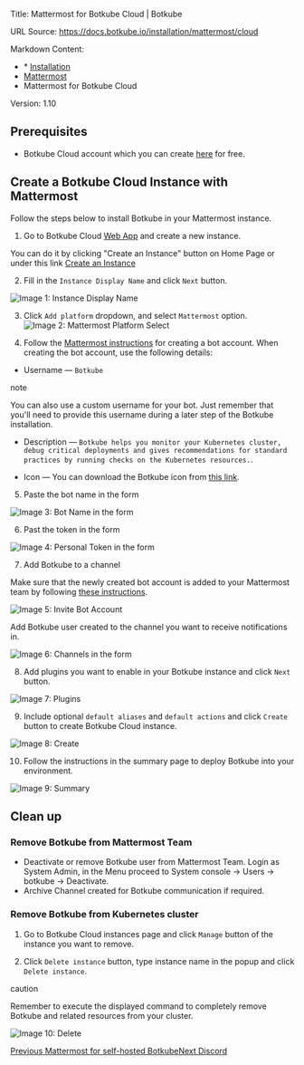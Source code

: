 Title: Mattermost for Botkube Cloud | Botkube

URL Source: https://docs.botkube.io/installation/mattermost/cloud

Markdown Content:
*   [](https://docs.botkube.io/) * [Installation](https://docs.botkube.io/)
*   [Mattermost](https://docs.botkube.io/installation/mattermost/)
*   Mattermost for Botkube Cloud

Version: 1.10

Prerequisites[​](#prerequisites"DirectlinktoPrerequisites")
---------------------------------------------------------------

*   Botkube Cloud account which you can create [here](https://app.botkube.io/) for free.

Create a Botkube Cloud Instance with Mattermost[​](#create-a-botkube-cloud-instance-with-mattermost"DirectlinktoCreateaBotkubeCloudInstancewithMattermost")
---------------------------------------------------------------------------------------------------------------------------------------------------------------------

Follow the steps below to install Botkube in your Mattermost instance.

1.  Go to Botkube Cloud [Web App](https://app.botkube.io/) and create a new instance.

You can do it by clicking "Create an Instance" button on Home Page or under this link [Create an Instance](https://app.botkube.io/instances/add)

2.  Fill in the `Instance Display Name` and click `Next` button.

![Image 1: Instance Display Name](https://docs.botkube.io/assets/images/mattermost_instance_display_name-b35605d19eef1ecc93de54d6eefacae5.png)

3.  Click `Add platform` dropdown, and select `Mattermost` option. ![Image 2: Mattermost Platform Select](https://docs.botkube.io/assets/images/mm_platform_select-aac36ca4e34549bef88cc00b3603f4ac.png)

4.  Follow the [Mattermost instructions](https://developers.mattermost.com/integrate/reference/bot-accounts/) for creating a bot account. When creating the bot account, use the following details:

*   Username — `Botkube`

note

You can also use a custom username for your bot. Just remember that you'll need to provide this username during a later step of the Botkube installation.

*   Description — `Botkube helps you monitor your Kubernetes cluster, debug critical deployments and gives recommendations for standard practices by running checks on the Kubernetes resources.`.

*   Icon — You can download the Botkube icon from [this link](https://github.com/kubeshop/botkube/blob/main/branding/logos/botkube-black-192x192.png).

5.  Paste the bot name in the form

![Image 3: Bot Name in the form](https://docs.botkube.io/assets/images/mm_form_bot_name-987d8023e3f95e038072afa00b124eef.png)

6.  Past the token in the form

![Image 4: Personal Token in the form](https://docs.botkube.io/assets/images/mm_personal_token_form-1629ebe4b91aef0765809c70b619cba7.png)

7.  Add Botkube to a channel

Make sure that the newly created bot account is added to your Mattermost team by following [these instructions](https://developers.mattermost.com/integrate/reference/bot-accounts/#bot-account-creation).

![Image 5: Invite Bot Account](https://docs.botkube.io/assets/images/invite-93908b3daf15ba3c0b87ab8522107fe6.png)

Add Botkube user created to the channel you want to receive notifications in.

![Image 6: Channels in the form](https://docs.botkube.io/assets/images/mm_channels_form-2bcedf3a15e879c1c0fb01b22e95edc7.png)

8.  Add plugins you want to enable in your Botkube instance and click `Next` button.

![Image 7: Plugins](https://docs.botkube.io/assets/images/mm_add_plugins-a9d627e9575fd90aa56676a8d809c700.png)

9.  Include optional `default aliases` and `default actions` and click `Create` button to create Botkube Cloud instance.

![Image 8: Create](https://docs.botkube.io/assets/images/mm_create-069ec4b9176f0f58d424e665fa4b2472.png)

10.  Follow the instructions in the summary page to deploy Botkube into your environment.


![Image 9: Summary](https://docs.botkube.io/assets/images/mm_summary-bfdc3ff0af6735b41a17d7219fd6b6f0.png)

Clean up[​](#clean-up"DirectlinktoCleanup")
------------------------------------------------

### Remove Botkube from Mattermost Team[​](#remove-botkube-from-mattermost-team"DirectlinktoRemoveBotkubefromMattermostTeam")

*   Deactivate or remove Botkube user from Mattermost Team. Login as System Admin, in the Menu proceed to System console -> Users -> botkube -> Deactivate.
*   Archive Channel created for Botkube communication if required.

### Remove Botkube from Kubernetes cluster[​](#remove-botkube-from-kubernetes-cluster"DirectlinktoRemoveBotkubefromKubernetescluster")

1.  Go to Botkube Cloud instances page and click `Manage` button of the instance you want to remove.

2.  Click `Delete instance` button, type instance name in the popup and click `Delete instance`.

caution

Remember to execute the displayed command to completely remove Botkube and related resources from your cluster.

![Image 10: Delete](https://docs.botkube.io/assets/images/mm_instance_delete-27fe3622760a4cbbd7c92d13d7ddcd41.png)


[Previous Mattermost for self-hosted Botkube](https://docs.botkube.io/installation/mattermost/self-hosted)[Next Discord](https://docs.botkube.io/installation/discord/)
